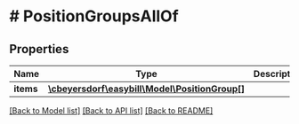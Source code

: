 # # PositionGroupsAllOf

## Properties

Name | Type | Description | Notes
------------ | ------------- | ------------- | -------------
**items** | [**\cbeyersdorf\easybill\Model\PositionGroup[]**](PositionGroup.md) |  | [optional]

[[Back to Model list]](../../README.md#models) [[Back to API list]](../../README.md#endpoints) [[Back to README]](../../README.md)
